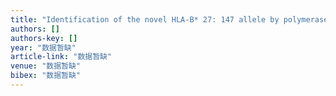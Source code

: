 ```yaml
---
title: "Identification of the novel HLA-B* 27: 147 allele by polymerase chain reaction sequence-based typing."
authors: []
authors-key: []
year: "数据暂缺"
article-link: "数据暂缺"
venue: "数据暂缺"
bibex: "数据暂缺"
---
```

